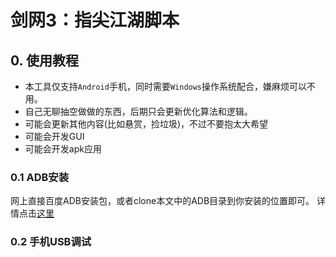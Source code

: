# 剑网3：指尖江湖脚本
## 0. 使用教程
* 本工具仅支持`Android`手机，同时需要`Windows`操作系统配合，嫌麻烦可以不用。
* 自己无聊抽空做做的东西，后期只会更新优化算法和逻辑。
* 可能会更新其他内容(比如悬赏，捡垃圾)，不过不要抱太大希望
* 可能会开发GUI
* 可能会开发apk应用
### 0.1 ADB安装
网上直接百度ADB安装包，或者clone本文中的ADB目录到你安装的位置即可。
详情点击[这里](https://jingyan.baidu.com/article/22fe7cedf67e353002617f25.html)
### 0.2 手机USB调试
